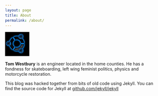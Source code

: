 ```yaml
---
layout: page
title: About
permalink: /about/
---
```


<div class="avatar">
  <img src="/assets/images/icon.jpg" alt='fractal' >
</div>

**Tom Westbury** is an engineer located in the home counties. He has a fondness for skateboarding, left wing feminist politics, physics and motorcycle restoration.

This blog was hacked together from bits of old code using Jekyll.
You can find the source code for Jekyll at [github.com/jekyll/jekyll](https://github.com/jekyll/jekyll)
